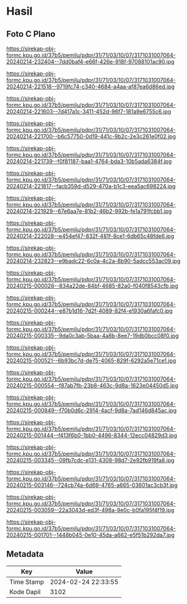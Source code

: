# Hasil

## Foto C Plano

https://sirekap-obj-formc.kpu.go.id/37b5/pemilu/pdpr/31/71/03/10/07/3171031007064-20240214-232404--7dd0baf4-e66f-426e-918f-97088101ac90.jpg

https://sirekap-obj-formc.kpu.go.id/37b5/pemilu/pdpr/31/71/03/10/07/3171031007064-20240214-221518--9719fc74-c340-4684-a4aa-af87ea6d86ed.jpg

https://sirekap-obj-formc.kpu.go.id/37b5/pemilu/pdpr/31/71/03/10/07/3171031007064-20240214-221603--7d417a1c-3411-452d-96f7-181a9e6755c6.jpg

https://sirekap-obj-formc.kpu.go.id/37b5/pemilu/pdpr/31/71/03/10/07/3171031007064-20240214-221700--b6c57750-0d19-441c-9b2c-2e3c261e0f02.jpg

https://sirekap-obj-formc.kpu.go.id/37b5/pemilu/pdpr/31/71/03/10/07/3171031007064-20240214-221739--f0f81187-baa1-4764-bda3-10b5ada6384f.jpg

https://sirekap-obj-formc.kpu.go.id/37b5/pemilu/pdpr/31/71/03/10/07/3171031007064-20240214-221817--facb359d-d529-470a-b1c3-eea5ac698224.jpg

https://sirekap-obj-formc.kpu.go.id/37b5/pemilu/pdpr/31/71/03/10/07/3171031007064-20240214-221929--67e6aa7e-81b2-46b2-992b-fe1a791fcbb1.jpg

https://sirekap-obj-formc.kpu.go.id/37b5/pemilu/pdpr/31/71/03/10/07/3171031007064-20240214-222028--e454ef47-832f-481f-8ce1-6db65c48fde6.jpg

https://sirekap-obj-formc.kpu.go.id/37b5/pemilu/pdpr/31/71/03/10/07/3171031007064-20240214-232823--e9badc22-6c0a-4c2a-8b90-5adcc553ac09.jpg

https://sirekap-obj-formc.kpu.go.id/37b5/pemilu/pdpr/31/71/03/10/07/3171031007064-20240215-000026--834a22de-84bf-4685-82a0-f040f8543cfb.jpg

https://sirekap-obj-formc.kpu.go.id/37b5/pemilu/pdpr/31/71/03/10/07/3171031007064-20240215-000244--e87b1d16-7d2f-4089-82f4-e1930a6fafc0.jpg

https://sirekap-obj-formc.kpu.go.id/37b5/pemilu/pdpr/31/71/03/10/07/3171031007064-20240215-000335--9da0c3ab-5baa-4a8b-8ee7-19db0bcc08f0.jpg

https://sirekap-obj-formc.kpu.go.id/37b5/pemilu/pdpr/31/71/03/10/07/3171031007064-20240215-000521--6b93bc7d-de75-4065-829f-6292a5e71ce1.jpg

https://sirekap-obj-formc.kpu.go.id/37b5/pemilu/pdpr/31/71/03/10/07/3171031007064-20240215-000554--f87ab7fb-23b8-463c-9d8a-1623e04450d5.jpg

https://sirekap-obj-formc.kpu.go.id/37b5/pemilu/pdpr/31/71/03/10/07/3171031007064-20240215-000849--f70b0d6c-2914-4acf-9d8a-7ad146d845ac.jpg

https://sirekap-obj-formc.kpu.go.id/37b5/pemilu/pdpr/31/71/03/10/07/3171031007064-20240215-001444--f413f6b0-1bb0-4496-8344-12ecc04829d3.jpg

https://sirekap-obj-formc.kpu.go.id/37b5/pemilu/pdpr/31/71/03/10/07/3171031007064-20240215-003345--09fb7cdc-e131-4308-98d7-2e92fb919fa8.jpg

https://sirekap-obj-formc.kpu.go.id/37b5/pemilu/pdpr/31/71/03/10/07/3171031007064-20240215-003146--724cb74a-6d69-4765-a665-03601ac3cb3f.jpg

https://sirekap-obj-formc.kpu.go.id/37b5/pemilu/pdpr/31/71/03/10/07/3171031007064-20240215-003059--22a3043d-ed3f-498a-9e0c-b0fa195f4f19.jpg

https://sirekap-obj-formc.kpu.go.id/37b5/pemilu/pdpr/31/71/03/10/07/3171031007064-20240215-001701--1448b045-0e10-45da-a662-e5f51b292da7.jpg


## Metadata

| Key        | Value               |
| ---------- | ------------------- |
| Time Stamp | 2024-02-24 22:33:55 |
| Kode Dapil | 3102                |



